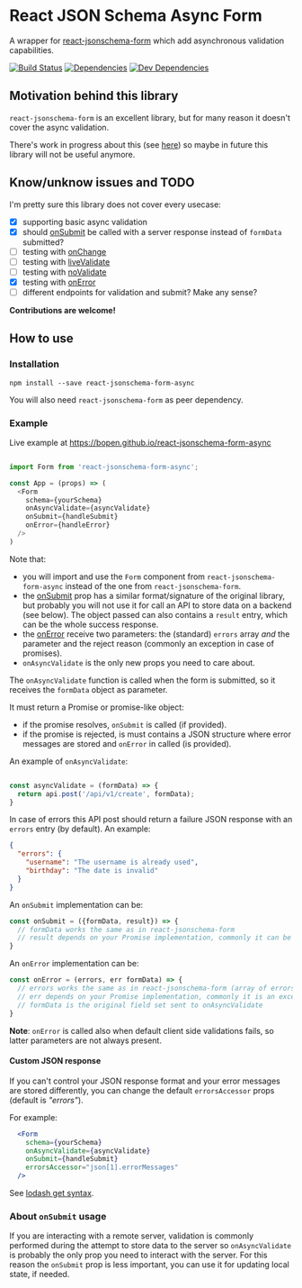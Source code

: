 # React JSON Schema Async Form

A wrapper for [react-jsonschema-form](https://github.com/mozilla-services/react-jsonschema-form) which add asynchronous validation capabilities.

[![Build Status](https://travis-ci.org/bopen/react-jsonschema-form-async.svg?branch=master)](https://travis-ci.org/bopen/react-jsonschema-form-async)
[![Dependencies](https://img.shields.io/david/bopen/react-jsonschema-form-async.svg)]()
[![Dev Dependencies](https://img.shields.io/david/dev/bopen/react-jsonschema-form-async.svg)]()

## Motivation behind this library

`react-jsonschema-form` is an excellent library, but for many reason it doesn't cover the async validation.

There's work in progress about this (see [here](https://github.com/mozilla-services/react-jsonschema-form/issues/155)) so maybe in future this library will not be useful anymore.

## Know/unknow issues and TODO

I'm pretty sure this library does not cover every usecase:

- [x] supporting basic async validation
- [x] should [onSubmit](https://github.com/mozilla-services/react-jsonschema-form#form-submission) be called with a server response instead of `formData` submitted?
- [ ] testing with [onChange](https://github.com/mozilla-services/react-jsonschema-form#form-data-changes)
- [ ] testing with [liveValidate](https://github.com/mozilla-services/react-jsonschema-form#live-validation)
- [ ] testing with [noValidate](https://github.com/mozilla-services/react-jsonschema-form#html5-validation)
- [x] testing with [onError](https://github.com/mozilla-services/react-jsonschema-form#form-error-event-handler)
- [ ] different endpoints for validation and submit? Make any sense?

**Contributions are welcome!**

## How to use

### Installation

```
npm install --save react-jsonschema-form-async
```

You will also need `react-jsonschema-form` as peer dependency.

### Example

Live example at https://bopen.github.io/react-jsonschema-form-async

```javascript

import Form from 'react-jsonschema-form-async';

const App = (props) => (
  <Form
    schema={yourSchema}
    onAsyncValidate={asyncValidate}
    onSubmit={handleSubmit}
    onError={handleError}
  />    
)
```

Note that:

* you will import and use the `Form` component from `react-jsonschema-form-async` instead of the one  from `react-jsonschema-form`.
* the [onSubmit](https://github.com/mozilla-services/react-jsonschema-form#form-submission) prop has a similar format/signature of the original library, but probably you will not use it for call an API to store data on a backend (see below).
  The object passed can also contains a `result` entry, which can be the whole success response.
* the [onError](https://github.com/mozilla-services/react-jsonschema-form#form-error-event-handler) receive two parameters: the (standard) `errors` array *and* the parameter and the reject reason (commonly an exception in case of promises).
* `onAsyncValidate` is the only new props you need to care about.

The `onAsyncValidate` function is called when the form is submitted, so it receives the `formData` object as parameter.

It must return a Promise or promise-like object:

* if the promise resolves, `onSubmit` is called (if provided).
* if the promise is rejected, is must contains a JSON structure where error messages are stored and `onError` in called (is provided).

An example of `onAsyncValidate`:

```javascript

const asyncValidate = (formData) => {
  return api.post('/api/v1/create', formData);
}
```

In case of errors this API post should return a failure JSON response with an `errors` entry (by default).
An example:

```json
{
  "errors": {
    "username": "The username is already used",
    "birthday": "The date is invalid"
  }
}
```

An `onSubmit` implementation can be:

```javascript
const onSubmit = ({formData, result}) => {
  // formData works the same as in react-jsonschema-form
  // result depends on your Promise implementation, commonly it can be the whole JSON response
}
```

An `onError` implementation can be:

```javascript
const onError = (errors, err formData) => {
  // errors works the same as in react-jsonschema-form (array of errors)
  // err depends on your Promise implementation, commonly it is an exception passed when rejecting
  // formData is the original field set sent to onAsyncValidate
}
```

**Note**: `onError` is called also when default client side validations fails, so latter parameters are not always present.

#### Custom JSON response

If you can't control your JSON response format and your error messages are stored differently, you can change the default `errorsAccessor` props (default is *"errors"*).

For example:

```jsx
  <Form
    schema={yourSchema}
    onAsyncValidate={asyncValidate}
    onSubmit={handleSubmit}
    errorsAccessor="json[1].errorMessages"
  />
```

See [lodash get syntax](https://lodash.com/docs/#get).

### About `onSubmit` usage

If you are interacting with a remote server, validation is commonly performed during the attempt to store data to the server so `onAsyncValidate` is probably the only prop you need to interact with the server.
For this reason the `onSubmit` prop is less important, you can use it for updating local state, if needed.

